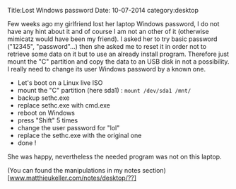 Title:Lost Windows password
Date: 10-07-2014
category:desktop

Few weeks ago my girlfriend lost her laptop Windows password, I do not have any
hint about it and of course I am not an other of it (otherwise mimicatz would have been
my friend). I asked her to try basic password ("12345", "password"…) then she
asked me to reset it in order not to retrieve some data on it but to use an
already install program. Therefore just mount the "C" partition and copy the data
to an USB disk in not a possibility. I really need to change its user Windows
password by a known one.

* Let's boot on a Linux live ISO
* mount the "C" partition (here sda1) : `mount /dev/sda1 /mnt/`
* backup sethc.exe
* replace sethc.exe with cmd.exe
* reboot on Windows
* press "Shift" 5 times
* change the user password for "lol"
* replace the sethc.exe with the original one
* done !

She was happy, nevertheless the needed program was not on this laptop.

(You can found the manipulations in my notes section)[www.matthieukeller.com/notes/desktop/??]
